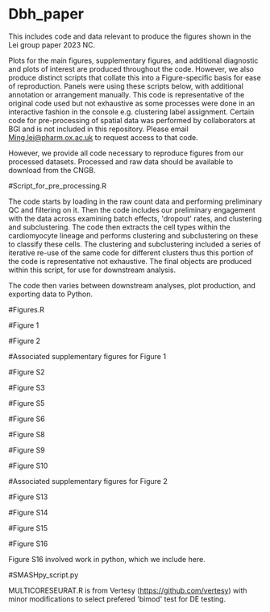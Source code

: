 # Dbh_paper
This includes code and data relevant to produce the figures shown in the Lei group paper 2023 NC.

Plots for the main figures, supplementary figures, and additional diagnostic and plots of interest are produced throughout the code. However, we also produce distinct scripts that collate this into a Figure-specific basis for ease of reproduction. Panels were using these scripts below, with additional annotation or arrangement manually. This code is representative of the original code used but not exhaustive as some processes were done in an interactive fashion in the console e.g. clustering label assignment. Certain code for pre-processing of spatial data was performed by collaborators at BGI and is not included in this repository. Please email Ming.lei@pharm.ox.ac.uk to request access to that code.

However, we provide all code necessary to reproduce figures from our processed datasets. Processed and raw data should be available to download from the CNGB.

#Script_for_pre_processing.R

The code starts by loading in the raw count data and performing preliminary QC and filtering on it.
Then the code includes our preliminary engagement with the data across examining batch effects, 'dropout' rates, and clustering and subclustering.
The code then extracts the cell types within the cardiomyocyte lineage and performs clustering and subclustering on these to classify these cells.
The clustering and subclustering included a series of iterative re-use of the same code for different clusters thus this portion of the code is representative not exhaustive.
The final objects are produced within this script, for use for downstream analysis.

The code then varies between downstream analyses, plot production, and exporting data to Python.

#Figures.R

  #Figure 1

  #Figure 2

  #Associated supplementary figures for Figure 1
  
  #Figure S2
  
  #Figure S3
  
  #Figure S5
  
  #Figure S6
  
  #Figure S8
  
  #Figure S9
  
  #Figure S10
  
  #Associated supplementary figures for Figure 2
  
  #Figure S13
  
  #Figure S14
  
  #Figure S15
  
  #Figure S16


Figure S16 involved work in python, which we include here.

#SMASHpy_script.py

MULTICORESEURAT.R is from Vertesy (https://github.com/vertesy) with minor modifications to select prefered 'bimod' test for DE testing.
  

